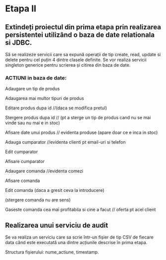 # Etapa II
 ## Extindeți proiectul din prima etapa prin realizarea persistentei utilizând o baza de date relationala si JDBC.

Să se realizeze servicii care sa expună operații de tip create, read, update si delete pentru cel puțin 4 dintre clasele definite. Se vor realiza servicii singleton generice pentru scrierea și citirea din baza de date.

### ACTIUNI in baza de date:


Adaugare un tip de produs


Adaugarea mai multor tipuri de produs


Editare produs dupa id //(daca se modifica pretul)


Stergere produs dupa id // (pt a sterge un tip de produs cand nu se mai vinde sau nu mai e in stoc)


Afisare date unui produs // evidenta produse (apare doar ce e inca in stoc)


Adauga cumparator  //evidenta clienti pt email-uri si telefon

Edit cumparator

Afisare cumparator


Adaugare comanda  //evidenta comezi

Afisare comanda

Edit comanda (daca a gresit ceva la introducere)

(stergere comanda nu are sens)

Gaseste comanda cea mai profitabila si cine a facut // oferta pt acel client 


## Realizarea unui serviciu de audit

Se va realiza un serviciu care sa scrie într-un fișier de tip CSV de fiecare data când este executată una dintre acțiunile descrise în prima etapa.

Structura fișierului: nume_actiune, timestamp.
